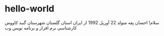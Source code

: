 # hello-world
سلام!
احسان پقه
متولد 22 آوریل 1992
از ایران استان گلستان شهرستان گنبد کاووس
کارشناسی نرم افزار
و برنامه نویس وب
